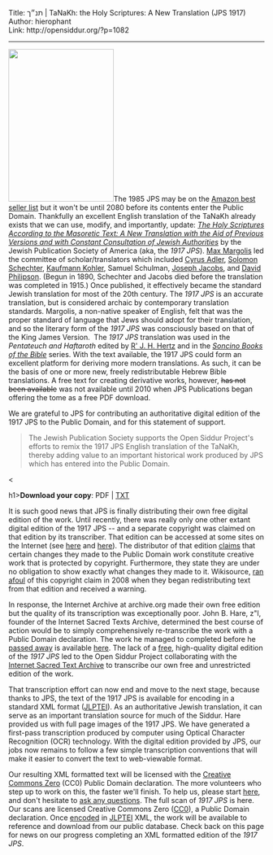 <html>
<head></head>
<body>
Title: תנ״ך | TaNaKh: the Holy Scriptures: A New Translation (JPS 1917)<br />
Author: hierophant<br />
Link: http://opensiddur.org/?p=1082
<p />
<hr />

<a href="https://opensiddur.org/wp-content/uploads/2010/08/title.jpg"><img class="alignright size-medium wp-image-1083" title="The Holy Scriptures (TaNaKh, JPS 1917)" src="https://opensiddur.org/wp-content/uploads/2010/08/title-207x300.jpg" alt="" width="207" height="300" /></a>The 1985 JPS may be on the <a href="http://web.archive.org/web/20110918110835/http://www.jewishliteraryreview.com:80/2010/08/summer-reading-jewish-bestsellers-on-amazon/">Amazon best seller list</a> but it won't be until 2080 before its contents enter the Public Domain. Thankfully an excellent English translation of the TaNaKh already exists that we can use, modify, and importantly, update: <a href="http://en.wikipedia.org/wiki/Jewish_Publication_Society_of_America_Version"><em>The Holy Scriptures According to the Masoretic Text: A New Translation with the Aid of Previous Versions and with Constant Consultation of Jewish Authorities</em></a> by the Jewish Publication Society of America (aka, the <em>1917 JPS</em>).  <a title="Max Margolis" href="http://en.wikipedia.org/wiki/Max_Margolis">Max Margolis</a> led the committee of scholar/translators which included <a title="Cyrus Adler" href="http://en.wikipedia.org/wiki/Cyrus_Adler">Cyrus Adler</a>, <a title="Solomon Schechter" href="http://en.wikipedia.org/wiki/Solomon_Schechter">Solomon Schechter</a>, <a title="Kaufmann Kohler" href="http://en.wikipedia.org/wiki/Kaufmann_Kohler">Kaufmann Kohler</a>, Samuel Schulman, <a href="http://en.wikipedia.org/wiki/Joseph_Jacobs">Joseph Jacobs</a>, and <a title="David Philipson" href="http://en.wikipedia.org/wiki/David_Philipson">David Philipson</a>. (Begun in 1890, Schechter and Jacobs died before the translation was completed in 1915.) Once published, it effectively became the standard Jewish translation for most of the 20th century.  The <em>1917 JPS</em> is an accurate translation, but is considered archaic by contemporary translation standards. Margolis, a non-native speaker of English, felt that was the proper standard of language that Jews should adopt for their translation, and so the literary form of the <em>1917 JPS</em> was consciously based on that of the King James Version.  The <em>1917 JPS</em> translation was used in the <em>Pentateuch and Haftaroth</em> edited by <a title="Joseph H. Hertz" href="http://en.wikipedia.org/wiki/Joseph_H._Hertz">R' J. H. Hertz</a> and in the <em><a title="Soncino Books of the Bible" href="http://en.wikipedia.org/wiki/Soncino_Books_of_the_Bible">Soncino Books of the Bible</a></em> series. With the text available, the 1917 JPS could form an excellent platform for deriving more modern translations.  As such, it can be the basis of one or more new, freely redistributable Hebrew Bible translations.  A free text for creating derivative works, however, <del datetime="2010-11-26T15:55:32+00:00">has not been available</del> was not available until 2010 when JPS Publications began offering the tome as a free PDF download.

We are grateful to JPS for contributing an authoritative digital edition of the 1917 JPS to the Public Domain, and for this statement of support.

<blockquote>The Jewish Publication Society supports the Open Siddur Project's efforts to remix the 1917 JPS English translation of the TaNaKh, thereby adding value to an important historical work produced by JPS which has entered into the Public Domain.</blockquote>

&lt;

h1><strong>Download your copy</strong>: PDF | <a href="https://opensiddur.org/wp-content/uploads/2010/08/Tanakh1917.txt">TXT</a></h4>

It is such good news that JPS is finally distributing their own free digital edition of the work. Until recently, there was really only one other extant digital edition of the 1917 JPS -- and a separate copyright was claimed on that edition by its transcriber. That edition can be accessed at some sites on the Internet (see <a href="http://www.hareidi.org/bible/about.htm">here</a> and <a href="http://www.mechon-mamre.org/e/et/et0.htm">here</a>). The distributor of that edition <a href="http://www.mobileread.com/forums/showthread.php?t=15708">claims</a> that certain changes they made to the Public Domain work constitute creative work that is protected by copyright. Furthermore, they state they are under no obligation to show exactly what changes they made to it. Wikisource, <a href="http://en.wikisource.org/wiki/Wikisource:Possible_copyright_violations/Archives/2008-06#JPS_1917">ran afoul</a> of this copyright claim in 2008 when they began redistributing text from that edition and received a warning.

In response, the Internet Archive at archive.org made their own free edition but the quality of its transcription was exceptionally poor. John B. Hare, z"l, founder of the Internet Sacred Texts Archive, determined the best course of action would be to simply comprehensively re-transcribe the work with a Public Domain declaration. The work he managed to completed before he <a href="https://opensiddur.org/2010/04/thankful-for-john-b-hare/">passed away</a> is available <a href="http://www.sacred-texts.com/bib/jps/">here</a>. The lack of a <a href="http://www.freedomdefined.org/">free</a>, high-quality digital edition of the <em>1917 JPS</em> led to the Open Siddur Project collaborating with the <a href="http://www.sacred-texts.com/">Internet Sacred Text Archive</a> to transcribe our own free and unrestricted edition of the work.

That transcription effort can now end and move to the next stage, because thanks to JPS, the text of the 1917 JPS is available for encoding in a standard XML format (<a href="https://github.com/opensiddur/opensiddur/wiki/JLPTEI-101:-00:-Introduction">JLPTEI</a>). As an authoritative Jewish translation, it can serve as an important translation source for much of the Siddur.  Hare provided us with full page images of the 1917 JPS.  We have generated a first-pass transcription produced by computer using Optical Character Recognition (OCR) technology.  With the digital edition provided by JPS, our jobs now remains to follow a few simple transcription conventions that will make it easier to convert the text to web-viewable format.

Our resulting XML formatted text will be licensed with the <a href="http://creativecommons.org/publicdomain/zero/1.0/">Creative Commons Zero</a> (CC0) Public Domain declaration.  The more volunteers who step up to work on this, the faster we'll finish. To help us, please start <a href="https://opensiddur.org/tools/transcribe/">here</a>, and don't hesitate to <a href="https://opensiddur.org/contact/">ask any questions</a>.  The full scan of <em>1917 JPS </em> is here. Our scans are licensed Creative Commons Zero (<a href="http://www.creativecommons.org/publicdomain/zero/1.0">CC0</a>), a Public Domain declaration.  Once <a href="https://github.com/opensiddur/opensiddur-client/wiki/How-to-Enter-a-Text%3A-The-Short-Version">encoded</a> in <a href="https://github.com/opensiddur/opensiddur/wiki/JLPTEI-101:-00:-Introduction">JLPTEI</a> XML,  the work will be available to reference and download from our public database.  Check back on this page for news on our progress completing an XML formatted edition of the <em>1917 JPS</em>.
</body>
</html>